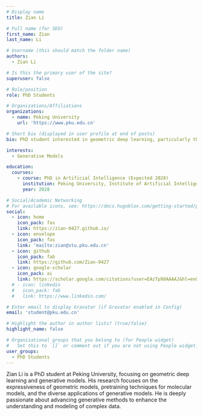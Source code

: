 ```yaml
---
# Display name
title: Zian Li

# Full name (for SEO)
first_name: Zian
last_name: Li

# Username (this should match the folder name)
authors:
  - Zian Li

# Is this the primary user of the site?
superuser: false

# Role/position
role: PhD Students

# Organizations/Affiliations
organizations:
  - name: Peking University
    url: 'https://www.pku.edu.cn'

# Short bio (displayed in user profile at end of posts)
bio: PhD student interested in geometric deep learning, particularly the expressiveness of geometric models, and generative models applied to various domains such as molecules, videos, and images.

interests:
  - Generative Models

education:
  courses:
    - course: PhD in Artificial Intelligence (Expected 2028)
      institution: Peking University, Institute of Artificial Intelligence
      year: 2028

# Social/Academic Networking
# For available icons, see: https://docs.hugoblox.com/getting-started/page-builder/#icons
social:
  - icon: home
    icon_pack: fas
    link: https://zian-0427.github.io/
  - icon: envelope
    icon_pack: fas
    link: 'mailto:zian@stu.pku.edu.cn'
  - icon: github
    icon_pack: fab
    link: https://github.com/Zian-0427
  - icon: google-scholar
    icon_pack: ai
    link: https://scholar.google.com/citations?user=EAzTp98AAAAJ&hl=en&oi=ao
  # - icon: linkedin
  #   icon_pack: fab
  #   link: https://www.linkedin.com/

# Enter email to display Gravatar (if Gravatar enabled in Config)
email: 'student@pku.edu.cn'

# Highlight the author in author lists? (true/false)
highlight_name: false

# Organizational groups that you belong to (for People widget)
#   Set this to `[]` or comment out if you are not using People widget.
user_groups:
  - PhD Students
---
```


Zian Li is a PhD student at Peking University, focusing on geometric deep learning and generative models. His research focuses on the expressiveness of geometric models, pretraining techniques for molecular models, and the diverse applications of generative models. He is deeply passionate about advancing generative methods to enhance the understanding and modeling of complex data.
